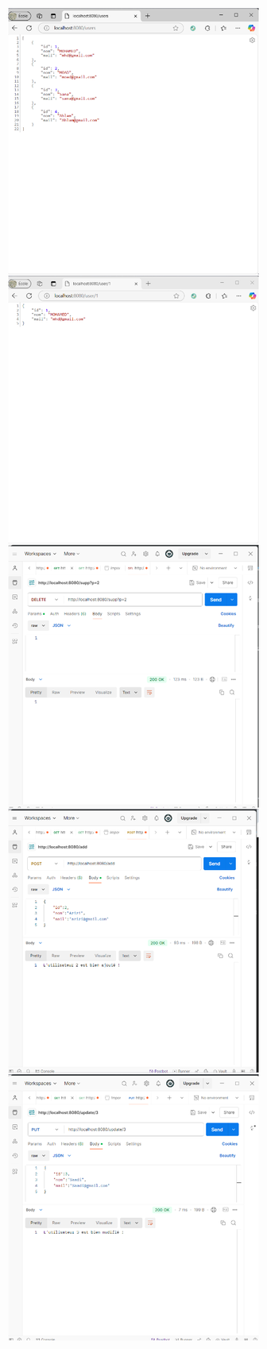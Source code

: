 <img src="./IMAGES/img.png">
<img src="./IMAGES/img_1.png">
<img src="./IMAGES/img_2.png">
<img src="./IMAGES/img_3.png">
<img src="./IMAGES/img_4.png">
